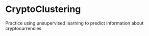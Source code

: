 # CryptoClustering
Practice using unsupervised learning to predict information about cryptocurrencies
